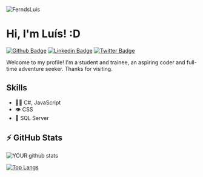 <p align="left"><img src="https://komarev.com/ghpvc/?username=FerndsLuis" alt="FerndsLuis" /></p>

# Hi, I'm Luís! :D

[![Github Badge](https://img.shields.io/badge/-Github-000?style=flat-square&logo=Github&logoColor=white&link=https://github.com/FerndsLuis)](https://github.com/FerndsLuis)
[![Linkedin Badge](https://img.shields.io/badge/-LinkedIn-blue?style=flat-square&logo=Linkedin&logoColor=white&link=https://www.linkedin.com/in/ferndsluis/)](https://www.linkedin.com/in/ferndsluis/)
[![Twitter Badge](https://img.shields.io/badge/-Twitter-1ca0f1?style=flat-square&labelColor=1ca0f1&logo=twitter&logoColor=white&link=https://twitter.com/FerndsLuis)](https://twitter.com/FerndsLuis)

Welcome to my profile! I'm a student and trainee, an aspiring coder and full-time adventure seeker. Thanks for visiting.

## Skills

- 👨‍💻 C#, JavaScript
- 👁️ CSS
- 💽 SQL Server

## ⚡ GitHub Stats

![YOUR github stats](https://github-readme-stats.vercel.app/api?username=FerndsLuis&show_icons=true&theme=chartreuse-dark)

[![Top Langs](https://github-readme-stats.vercel.app/api/top-langs/?username=FerndsLuis&theme=chartreuse-dark)](https://github.com/anuraghazra/github-readme-stats)

